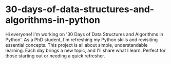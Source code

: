 # 30-days-of-data-structures-and-algorithms-in-python
Hi everyone! I'm working on '30 Days of Data Structures and Algorithms in Python'. As a PhD student, I'm refreshing my Python skills and revisiting essential concepts. This project is all about simple, understandable learning. Each day brings a new topic, and I'll share what I learn. Perfect for those starting out or needing a quick refresher.
